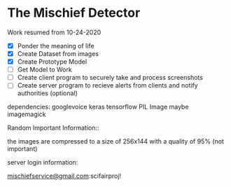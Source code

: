# The Mischief Detector
Work resumed from 10-24-2020
- [x] Ponder the meaning of life
- [x] Create Dataset from images
- [x] Create Prototype Model
- [ ] Get Model to Work
- [ ] Create client program to securely take and process screenshots
- [ ] Create server program to recieve alerts from clients and notify authorities (optional)

dependencies:
googlevoice
keras
tensorflow
PIL
Image
maybe imagemagick


Random Important Information::


the images are compressed to a size of 256x144 with a quality of 95% (not important)

server login information:

mischiefservice@gmail.com:scifairproj!


